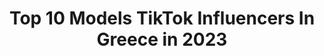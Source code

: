 ---
title: Top 10 Models TikTok Influencers In Greece in 2023
description: >-
  Find top models TikTok influencers in Greece in 2023. Most popular hashtags: #foryou #model #fyp #viral.
platform: TikTok
hits: 13
text_top: Discover the most popular TikTok influencers on inBeat.
text_bottom: Our database aggregates 13 TikTok influencers like this in Greece for you to work with.
profiles:
  - username: "venomfoxx"
    fullname: >-
      nelly🐉
    bio: >-
      Venom Föx 🦊 Leaguetok✨ ♉ 22 / 🇬🇷 Artist / Model / Gamer
    location: "Greece"
    followers: 48700
    engagement: 1001
    commentsToLikes: 0.027745
    id: ckb9atelaw3sh0j236tyb5ru1
    verified: false
    hashtags: "#gamergirls, #lol, #gamers, #viral"
  - username: "annahadjii"
    fullname: >-
      Anna Hadji🦋
    bio: >-
      Greece’s Next Top Model 2✌🏻 My ig: anna.hadjii My 👻: annahadjii
    location: "Greece"
    followers: 21900
    engagement: 728
    commentsToLikes: 0.013313
    id: ckdbdzkws7db90j23do7cplnw
    verified: false
    hashtags: "#foryoupage, #shooting, #fun, #model"
  - username: "pavlos_terzopoulos"
    fullname: >-
      Pavlos terzopoulos
    bio: >-
      ⬆️Get my instagram ⬆️ Fitness Presenter Personal Trainer Model
    location: "Greece"
    followers: 9283
    engagement: 375
    commentsToLikes: 0.008118
    id: ckb9d79340b4q0j23kpj3v9ib
    verified: false
    hashtags: "#houseoftiktok, #fitness, #fitnessmotivation, #foryou"
  - username: "maria_and_alexandra"
    fullname: >-
      Maria & Alexandra🦋
    bio: >-
      Identical twins👯‍♀️models MariaAlexandraTwins@gmail.com Ig: maria_and_alexandra
    location: "Greece"
    followers: 2000000
    engagement: 1165
    commentsToLikes: 0.011488
    id: ck80of4mlhg1r0j786iaxr50w
    verified: true
    hashtags: "#fy, #models, #quarantine, #foryou"
  - username: "stevemilatos"
    fullname: >-
      Steve Milatos 🇬🇷
    bio: >-
      
    location: "Greece"
    followers: 2101
    engagement: 497
    commentsToLikes: 0.012491
    id: ckauouc8ptwaa0j232hder0l6
    verified: false
    hashtags: "#model, #inked, #greece, #style"
  - username: "everyday__things"
    fullname: >-
      Everyday Things
    bio: >-
      Delighting in the ordinary everyday
    location: "Greece"
    followers: 20300
    engagement: 690
    commentsToLikes: 0.113689
    id: ckbkul9qrpqhc0j23p9r7iuj9
    verified: false
    hashtags: "#machines, #nature, #lol, #newsreporter"
  - username: "penyagorastou"
    fullname: >-
      Peny Agorastou
    bio: >-
      Actress
    location: "Greece"
    followers: 41900
    engagement: 1143
    commentsToLikes: 0.011494
    id: ckbko1yxdi77f0j238147o4n7
    verified: false
    hashtags: "#greece, #summer, #fry, #tiktok"
  - username: "katerina_kritikou"
    fullname: >-
      Katerina Kritikou
    bio: >-
      👶🏼20 And Hellene🧿 #φαλαινακια 🐋🐳💙 INSTAGRAM——> @whothefuck.is.kat
    location: "Greece"
    followers: 18000
    engagement: 1072
    commentsToLikes: 0.035899
    id: ckb0m8v48cr020j23w9u05v3z
    verified: false
    hashtags: "#tiktokgreece, #greece, #feminism, #athens"
  - username: "munda.gujrati"
    fullname: >-
      محسن گجر اوف گجرات
    bio: >-
      وَتُعِزُّ من تشاء وَتُذِلُّ من تشاء blood pakistani🦁🇵🇰live in greece 🇬🇷🦁
    location: "Greece"
    followers: 10900
    engagement: 578
    commentsToLikes: 0.019078
    id: ckc1ltphfqiqo0j23w3la8yod
    verified: false
    hashtags: "#my, #athens, #greece, #viral"
  - username: "julia_kollia"
    fullname: >-
      juliakollia
    bio: >-
      Instagram @juliakollia
    location: "Greece"
    followers: 5388
    engagement: 426
    commentsToLikes: 0.022678
    id: cka0mn0vjw34c0i78sne4ikpo
    verified: true
    hashtags: "#likeme, #trendingcomedy, #trendy, #popularvideo"
---